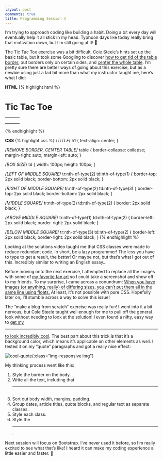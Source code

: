 ```yaml
---
layout: post
comments: true
title: Programming Session 4
---
```

 
I’m trying to approach coding like building a habit. Doing a bit every day will eventually help it all stick in my head. Typhoon days like today really bring that motivation down, but I’m still going at it! 🙂

The Tic Tac Toe exercise was a bit difficult. Cole Steele’s hints set up the basic table, but it took some Googling to discover [how to get rid of the table border](http://www.w3schools.com/css/css_table.asp), put borders only on certain sides, and [center the whole table](http://stackoverflow.com/questions/22285633/how-to-align-entire-table-to-right-with-css). I’m pretty sure there are better ways of going about this exercise, but as a newbie using just a tad bit more than what my instructor taught me, here’s what I did:

**HTML**
{% highlight html %}
<body>
	<h1>Tic Tac Toe</h1>
	<table>
		<tr>
			<td></td>
			<td></td>
			<td></td>
		</tr>
		<tr>
			<td></td>
			<td></td>
			<td></td>
		</tr>
		<tr>
			<td></td>
			<td></td>
			<td></td>
		</tr>
	</table>
</body>
{% endhighlight %}

**CSS**
{% highlight css %}
/*TITLE*/
h1 {
	text-align: center;
}

/*REMOVE BORDER, CENTER TABLE*/
table {
	border-collapse: collapse;
	margin-right: auto;
	margin-left: auto;
}

/*BOX SIZE*/
td {
	width: 100px;
	height: 100px;
}

/*LEFT OF MIDDLE SQUARE*/
tr:nth-of-type(2) td:nth-of-type(1) {
	border-top: 2px solid black;
	border-bottom: 2px solid black;
}

/*RIGHT OF MIDDLE SQUARE*/
tr:nth-of-type(2) td:nth-of-type(3) {
	border-top: 2px solid black;
	border-bottom: 2px solid black;
}

/*MIDDLE SQUARE*/
tr:nth-of-type(2) td:nth-of-type(2) {
	border: 2px solid black;
}

/*ABOVE MIDDLE SQUARE*/
tr:nth-of-type(1) td:nth-of-type(2) {
	border-left: 2px solid black;
	border-right: 2px solid black;
}

/*BELOW MIDDLE SQUARE*/
tr:nth-of-type(3) td:nth-of-type(2) {
	border-left: 2px solid black;
	border-right: 2px solid black;
}
{% endhighlight %}

Looking at the solutions video taught me that CSS classes were made to reduce redundant code. In short, be a lazy programmer! The less you have to type to get a result, the *better*! Or maybe not, but that’s what I got out of this. Incredibly similar to writing an English essay…

Before moving onto the next exercise, I attempted to replace all the images with some of [my favorite fan art](https://www.google.co.jp/search?q=%E3%81%91%E3%82%82%E6%9D%BE&source=lnms&tbm=isch&sa=X&ved=0ahUKEwjYv6ed7Z3PAhUaHGMKHcn7DFgQ_AUICCgB&biw=1280&bih=616) so I could take a screenshot and show off to my friends. To my surprise, I came across a conundrum: [When you have images (or anything, really) of differing sizes, you can’t put them all in the same line using floats.](http://stackoverflow.com/questions/5234749/css-floating-divs-at-variable-heights) At least, it’s not possible with pure CSS. Hopefully later on, I’ll stumble across a way to solve this issue!

The “make a blog from scratch” exercise was really fun! I went into it a bit nervous, but Cole Steele taught well enough for me to pull off the general look without needing to look at the solution! I even found a nifty, easy way to [get my <hr> to look incredibly cool](https://css-tricks.com/examples/hrs/). The best part about this trick is that it’s a background color, which means it’s applicable on other elements as well. I tested it on my “quote” paragraphs and got a really nice effect:

![cool-quote](http://www.pixhoster.info/f/2016-11/b0424308363ee1c60c936d087e0aeb80.png){:class="img-responsive img"}

My thinking process went like this:

1. Style the border on the body.
2. Write all the text, including that <hr>.
3. Sort out body width, margins, padding.
4. Group dates, article titles, quote blocks, and regular text as separate classes.
5. Style each class.
6. Style the <hr>.

Next session will focus on Bootstrap. I’ve never used it before, so I’m really excited to see what that’s like! I heard it can make my coding experience a little easier and faster. 🙂